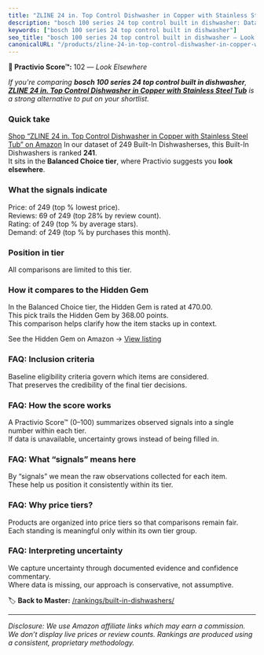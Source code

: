 ```yaml
---
title: "ZLINE 24 in. Top Control Dishwasher in Copper with Stainless Steel Tub"
description: "bosch 100 series 24 top control built in dishwasher: Data-driven ranking using the Practivio Score™. Positioned by quality, value, demand, findability, momentu…"
keywords: ["bosch 100 series 24 top control built in dishwasher"]
seo_title: "bosch 100 series 24 top control built in dishwasher — Look Elsewhere (2025)"
canonicalURL: "/products/zline-24-in-top-control-dishwasher-in-copper-with-stainless-steel-tub-B07MQ78FTR/"
---
```


**🚫 Practivio Score™:** 102 — _Look Elsewhere_


*If you're comparing **bosch 100 series 24 top control built in dishwasher**, **[ZLINE 24 in. Top Control Dishwasher in Copper with Stainless Steel Tub](https://www.amazon.com/dp/B07MQ78FTR?tag=practivio-20)** is a strong alternative to put on your shortlist.*
### Quick take
[Shop “ZLINE 24 in. Top Control Dishwasher in Copper with Stainless Steel Tub” on Amazon](https://www.amazon.com/dp/B07MQ78FTR?tag=practivio-20)
In our dataset of 249 Built-In Dishwasherses, this Built-In Dishwashers is ranked **241**.  
It sits in the **Balanced Choice tier**, where Practivio suggests you **look elsewhere**.

### What the signals indicate
Price:  of 249 (top % lowest price).  
Reviews: 69 of 249 (top 28% by review count).  
Rating:  of 249 (top % by average stars).  
Demand:  of 249 (top % by purchases this month).

### Position in tier
All comparisons are limited to this tier.

### How it compares to the Hidden Gem
In the Balanced Choice tier, the Hidden Gem is rated at 470.00.  
This pick trails the Hidden Gem by 368.00 points.  
This comparison helps clarify how the item stacks up in context.  

See the Hidden Gem on Amazon → [View listing](https://www.amazon.com/dp/B01MQGDIAR?tag=practivio-20)

### FAQ: Inclusion criteria
Baseline eligibility criteria govern which items are considered.  
That preserves the credibility of the final tier decisions.

### FAQ: How the score works
A Practivio Score™ (0–100) summarizes observed signals into a single number within each tier.  
If data is unavailable, uncertainty grows instead of being filled in.

### FAQ: What “signals” means here
By “signals” we mean the raw observations collected for each item.  
These help us position it consistently within its tier.

### FAQ: Why price tiers?
Products are organized into price tiers so that comparisons remain fair.  
Each standing is meaningful only within its own tier group.

### FAQ: Interpreting uncertainty
We capture uncertainty through documented evidence and confidence commentary.  
Where data is missing, our approach is conservative, not assumptive.


🏷️ **Back to Master:** [/rankings/built-in-dishwashers/](/rankings/built-in-dishwashers/)

---
_Disclosure: We use Amazon affiliate links which may earn a commission. We don’t display live prices or review counts. Rankings are produced using a consistent, proprietary methodology._
